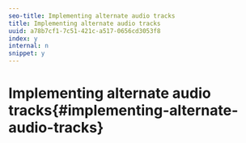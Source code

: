 ```yaml
---
seo-title: Implementing alternate audio tracks
title: Implementing alternate audio tracks
uuid: a78b7cf1-7c51-421c-a517-0656cd3053f8
index: y
internal: n
snippet: y
---
```


# Implementing alternate audio tracks{#implementing-alternate-audio-tracks}

